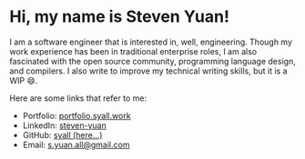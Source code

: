 # Hi, my name is Steven Yuan!

I am a software engineer that is interested in, well, engineering. Though my work experience has been in traditional enterprise roles, I am also fascinated with the open source community, programming language design, and compilers. I also write to improve my technical writing skills, but it is a WIP 😄.

Here are some links that refer to me:

- Portfolio: [portfolio.syall.work](https://portfolio.syall.work)
- LinkedIn: [steven-yuan](https://www.linkedin.com/in/steven-yuan/)
- GitHub: [syall (here...)](https://www.github.com/syall)
- Email: [s.yuan.all@gmail.com](mailto:s.yuan.all@gmail.com)
